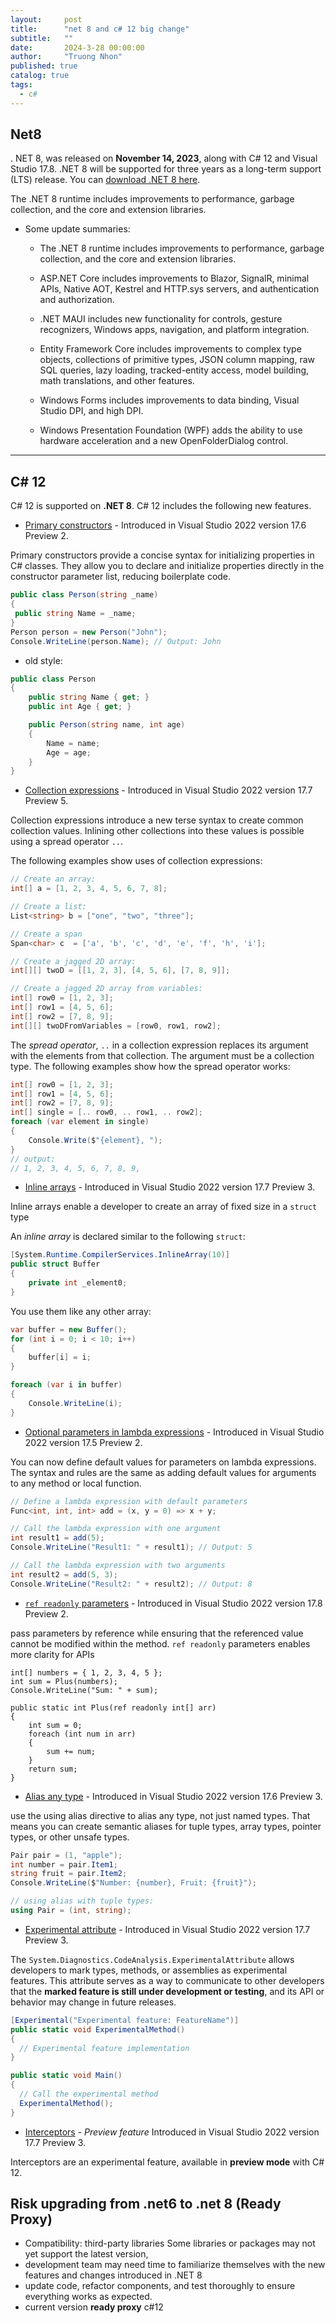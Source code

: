 ```yaml
---
layout:     post
title:      "net 8 and c# 12 big change"
subtitle:   ""
date:       2024-3-28 00:00:00
author:     "Truong Nhon"
published: true
catalog: true
tags:
  - c#
---
```


## Net8

. NET 8, was released on **November 14, 2023**, along with C# 12 and Visual Studio 17.8. .NET 8 will be supported for three years as a long-term support (LTS) release. You can [download .NET 8 here](https://dotnet.microsoft.com/download/dotnet).

The .NET 8 runtime includes improvements to performance, garbage collection, and the core and extension libraries.

- Some update summaries:

  - The .NET 8 runtime includes improvements to performance, garbage collection, and the core and extension libraries.

  - ASP.NET Core includes improvements to Blazor, SignalR, minimal APIs, Native AOT, Kestrel and HTTP.sys servers, and authentication and authorization.

  - .NET MAUI includes new functionality for controls, gesture recognizers, Windows apps, navigation, and platform integration.

  - Entity Framework Core includes improvements to complex type objects, collections of primitive types, JSON column mapping, raw SQL queries, lazy loading, tracked-entity access, model building, math translations, and other features.

  - Windows Forms includes improvements to data binding, Visual Studio DPI, and high DPI.

  - Windows Presentation Foundation (WPF) adds the ability to use hardware acceleration and a new OpenFolderDialog control.

---

## C# 12

C# 12 is supported on **.NET 8**. C# 12 includes the following new features.  

- [Primary constructors](https://learn.microsoft.com/en-us/dotnet/csharp/whats-new/csharp-12#primary-constructors) - Introduced in Visual Studio 2022 version 17.6 Preview 2.

Primary constructors provide a concise syntax for initializing properties in C# classes. They allow you to declare and initialize properties directly in the constructor parameter list, reducing boilerplate code.

```c#
public class Person(string _name)
{
 public string Name = _name;
}
Person person = new Person("John");
Console.WriteLine(person.Name); // Output: John
```

- old style:

```csharp
public class Person
{
    public string Name { get; }
    public int Age { get; }

    public Person(string name, int age)
    {
        Name = name;
        Age = age;
    }
}
```

- [Collection expressions](https://learn.microsoft.com/en-us/dotnet/csharp/whats-new/csharp-12#collection-expressions) - Introduced in Visual Studio 2022 version 17.7 Preview 5.

Collection expressions introduce a new terse syntax to create common collection values. Inlining other collections into these values is possible using a spread operator `..`.

The following examples show uses of collection expressions:

```c#
// Create an array:
int[] a = [1, 2, 3, 4, 5, 6, 7, 8];

// Create a list:
List<string> b = ["one", "two", "three"];

// Create a span
Span<char> c  = ['a', 'b', 'c', 'd', 'e', 'f', 'h', 'i'];

// Create a jagged 2D array:
int[][] twoD = [[1, 2, 3], [4, 5, 6], [7, 8, 9]];

// Create a jagged 2D array from variables:
int[] row0 = [1, 2, 3];
int[] row1 = [4, 5, 6];
int[] row2 = [7, 8, 9];
int[][] twoDFromVariables = [row0, row1, row2];
```

The *spread operator*, `..` in a collection expression replaces its argument with the elements from that collection. The argument must be a collection type. The following examples show how the spread operator works:

```c#
int[] row0 = [1, 2, 3];
int[] row1 = [4, 5, 6];
int[] row2 = [7, 8, 9];
int[] single = [.. row0, .. row1, .. row2];
foreach (var element in single)
{
    Console.Write($"{element}, ");
}
// output:
// 1, 2, 3, 4, 5, 6, 7, 8, 9,
```

- [Inline arrays](https://learn.microsoft.com/en-us/dotnet/csharp/whats-new/csharp-12#inline-arrays) - Introduced in Visual Studio 2022 version 17.7 Preview 3.

Inline arrays enable a developer to create an array of fixed size in a `struct` type

An *inline array* is declared similar to the following `struct`:

```csharp
[System.Runtime.CompilerServices.InlineArray(10)]
public struct Buffer
{
    private int _element0;
}
```

You use them like any other array:

```csharp
var buffer = new Buffer();
for (int i = 0; i < 10; i++)
{
    buffer[i] = i;
}

foreach (var i in buffer)
{
    Console.WriteLine(i);
}
```

- [Optional parameters in lambda expressions](https://learn.microsoft.com/en-us/dotnet/csharp/whats-new/csharp-12#default-lambda-parameters) - Introduced in Visual Studio 2022 version 17.5 Preview 2.

You can now define default values for parameters on lambda expressions. The syntax and rules are the same as adding default values for arguments to any method or local function.

```c#
// Define a lambda expression with default parameters
Func<int, int, int> add = (x, y = 0) => x + y;

// Call the lambda expression with one argument
int result1 = add(5);
Console.WriteLine("Result1: " + result1); // Output: 5

// Call the lambda expression with two arguments
int result2 = add(5, 3);
Console.WriteLine("Result2: " + result2); // Output: 8

```

- [`ref readonly` parameters](https://learn.microsoft.com/en-us/dotnet/csharp/whats-new/csharp-12#ref-readonly-parameters) - Introduced in Visual Studio 2022 version 17.8 Preview 2.

pass parameters by reference while ensuring that the referenced value cannot be modified within the method. `ref readonly` parameters enables more clarity for APIs

```
int[] numbers = { 1, 2, 3, 4, 5 };
int sum = Plus(numbers);
Console.WriteLine("Sum: " + sum); 

public static int Plus(ref readonly int[] arr)
{
    int sum = 0;
    foreach (int num in arr)
    {
        sum += num;
    }
    return sum;
}
```

- [Alias any type](https://learn.microsoft.com/en-us/dotnet/csharp/whats-new/csharp-12#alias-any-type) - Introduced in Visual Studio 2022 version 17.6 Preview 3.

use the using alias directive to alias any type, not just named types. That means you can create semantic aliases for tuple types, array types, pointer types, or other unsafe types.

```c#
Pair pair = (1, "apple");
int number = pair.Item1;
string fruit = pair.Item2;
Console.WriteLine($"Number: {number}, Fruit: {fruit}"); 

// using alias with tuple types:
using Pair = (int, string);
```

- [Experimental attribute](https://learn.microsoft.com/en-us/dotnet/csharp/whats-new/csharp-12#experimental-attribute) - Introduced in Visual Studio 2022 version 17.7 Preview 3.

The `System.Diagnostics.CodeAnalysis.ExperimentalAttribute` allows developers to mark types, methods, or assemblies as experimental features. This attribute serves as a way to communicate to other developers that the **marked feature is still under development or testing**, and its API or behavior may change in future releases.

```c#
[Experimental("Experimental feature: FeatureName")]
public static void ExperimentalMethod()
{
  // Experimental feature implementation
}

public static void Main()
{
  // Call the experimental method
  ExperimentalMethod();
}
```

- [Interceptors](https://learn.microsoft.com/en-us/dotnet/csharp/whats-new/csharp-12#interceptors) - *Preview feature* Introduced in Visual Studio 2022 version 17.7 Preview 3.

Interceptors are an experimental feature, available in **preview mode** with C# 12.

## Risk upgrading from .net6 to .net 8 (Ready Proxy)

- Compatibility: third-party libraries Some libraries or packages may not yet support the latest version,
- development team may need time to familiarize themselves with the new features and changes introduced in .NET 8
- update code, refactor components, and test thoroughly to ensure everything works as expected.
- current version **ready proxy** c#12
